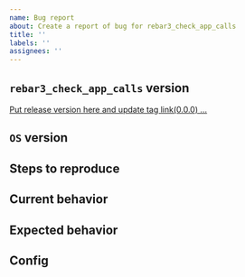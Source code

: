```yaml
---
name: Bug report
about: Create a report of bug for rebar3_check_app_calls
title: ''
labels: ''
assignees: ''
---
```


## `rebar3_check_app_calls` version
[Put release version here and update tag link(0.0.0) ...](git@github.com:anha0825/rebar3_check_app_calls.git)

## `OS` version
<!-- Put the `OS` version ... -->

## Steps to reproduce
<!-- (Optional)Describe steps to reproduce bug ... -->

## Current behavior
<!-- Describe current behavior ... -->

## Expected behavior
<!-- Describe expected behavior ... -->

## Config
<!-- (Optional)Put configuration ... -->
